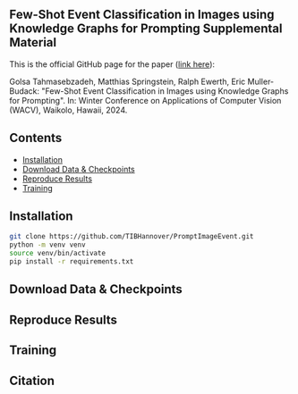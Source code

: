 ## Few-Shot Event Classification in Images using Knowledge Graphs for Prompting Supplemental Material
This is the official GitHub page for the paper ([link here](https://openaccess.thecvf.com/content/WACV2024/papers/Tahmasebzadeh_Few-Shot_Event_Classification_in_Images_Using_Knowledge_Graphs_for_Prompting_WACV_2024_paper.pdf)):

Golsa Tahmasebzadeh, Matthias Springstein, Ralph Ewerth, Eric Muller-Budack: "Few-Shot Event Classification in Images using Knowledge Graphs for Prompting". In: Winter Conference on Applications of Computer Vision (WACV), Waikolo, Hawaii, 2024.

## Contents
- [Installation](#Installation)
- [Download Data & Checkpoints](#Download_Data_&_Checkpoints)
- [Reproduce Results](#Reproduce_Results)
- [Training](#Training)

## Installation

``` bash
git clone https://github.com/TIBHannover/PromptImageEvent.git
python -m venv venv
source venv/bin/activate
pip install -r requirements.txt
```
## Download Data & Checkpoints


## Reproduce Results


## Training


## Citation


